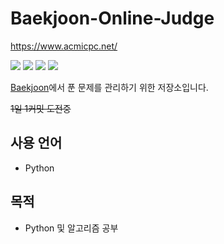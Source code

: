 # Baekjoon-Online-Judge
https://www.acmicpc.net/

![](https://img.shields.io/github/commit-activity/y/Tanya58/Baekjoon-Online-Judge)
![](https://img.shields.io/github/commit-activity/m/Tanya58/Baekjoon-Online-Judge)
![](https://img.shields.io/github/commit-activity/w/Tanya58/Baekjoon-Online-Judge)
![](https://img.shields.io/github/last-commit/Tanya58/Baekjoon-Online-Judge)

[Baekjoon](https://www.acmicpc.net/)에서 푼 문제를 관리하기 위한 저장소입니다.

~~1일 1커밋 도전중~~

## 사용 언어
- Python

## 목적
- Python 및 알고리즘 공부
